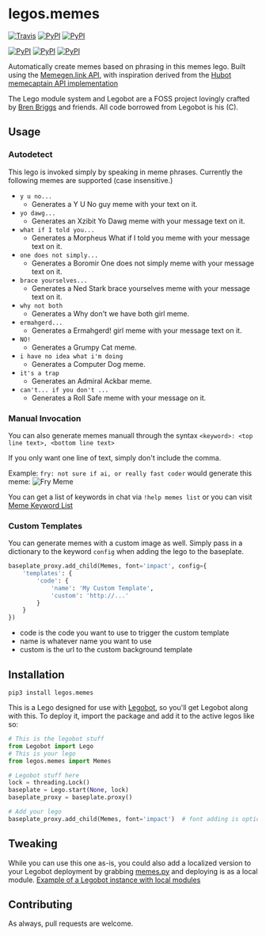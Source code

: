 # legos.memes

[![Travis](https://img.shields.io/travis/drewpearce/legos.memes.svg)]() [![PyPI](https://img.shields.io/pypi/pyversions/legos.memes.svg)]() [![PyPI](https://img.shields.io/pypi/v/legos.memes.svg)]()

[![PyPI](https://img.shields.io/pypi/wheel/legos.memes.svg)]() [![PyPI](https://img.shields.io/pypi/l/legos.memes.svg)]() [![PyPI](https://img.shields.io/pypi/status/legos.memes.svg)]()

Automatically create memes based on phrasing in this memes lego. Built using the [Memegen.link API](https://api.memegen.link), with inspiration derived from the [Hubot memecaptain API implementation](https://www.npmjs.com/package/hubot-meme)

The Lego module system and Legobot are a FOSS project lovingly crafted by [Bren Briggs](https://github.com/bbriggs) and friends. All code borrowed from Legobot is his (C).

## Usage

### Autodetect

This lego is invoked simply by speaking in meme phrases. Currently the following memes are supported (case insensitive.)

- `y u no...`
  - Generates a Y U No guy meme with your text on it.
- `yo dawg...`
  - Generates an Xzibit Yo Dawg meme with your message text on it.
- `what if I told you...`
  - Generates a Morpheus What if I told you meme with your message text on it.
- `one does not simply...`
  - Generates a Boromir One does not simply meme with your message text on it.
- `brace yourselves...`
  - Generates a Ned Stark brace yourselves meme with your message text on it.
- `why not both`
  - Generates a Why don't we have both girl meme.
- `ermahgerd...`
  - Generates a Ermahgerd! girl meme with your message text on it.
- `NO!`
  - Generates a Grumpy Cat meme.
- `i have no idea what i'm doing`
  - Generates a Computer Dog meme.
- `it's a trap`
  - Generates an Admiral Ackbar meme.
- `can't... if you don't ...`
  - Generates a Roll Safe meme with your message on it.

### Manual Invocation

You can also generate memes manuall through the syntax `<keyword>: <top line text>, <bottom line text>`

If you only want one line of text, simply don't include the comma.

Example: `fry: not sure if ai, or really fast coder` would generate this meme: ![Fry Meme](https://memegen.link/fry/not_sure_if_ai/or_really_fast_coder.jpg)

You can get a list of keywords in chat via `!help memes list` or you can visit [Meme Keyword List](https://memegen.link/api/templates/)

### Custom Templates

You can generate memes with a custom image as well. Simply pass in a dictionary to the keyword `config` when adding the lego to the baseplate.

```python
baseplate_proxy.add_child(Memes, font='impact', config={
    'templates': {
        'code': {
            'name': 'My Custom Template',
            'custom': 'http://...'
        }
    }
})
```

- code is the code you want to use to trigger the custom template
- name is whatever name you want to use
- custom is the url to the custom background template

## Installation

`pip3 install legos.memes`

This is a Lego designed for use with [Legobot](https://github.com/bbriggs/Legobot), so you'll get Legobot along with this. To deploy it, import the package and add it to the active legos like so:

```python
# This is the legobot stuff
from Legobot import Lego
# This is your lego
from legos.memes import Memes

# Legobot stuff here
lock = threading.Lock()
baseplate = Lego.start(None, lock)
baseplate_proxy = baseplate.proxy()

# Add your lego
baseplate_proxy.add_child(Memes, font='impact')  # font adding is optional
```

## Tweaking

While you can use this one as-is, you could also add a localized version to your Legobot deployment by grabbing [memes.py](legos/memes.py) and deploying is as a local module. [Example of a Legobot instance with local modules](https://github.com/voxpupuli/thevoxfox/)

## Contributing

As always, pull requests are welcome.
